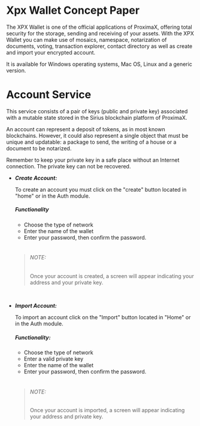 # Xpx Wallet Concept Paper
The XPX Wallet is one of the official applications of ProximaX, offering total security for the storage, sending and receiving of your assets. With the XPX Wallet you can make use of mosaics, namespace, notarization of documents, voting, transaction explorer, contact directory as well as create and import your encrypted account.

It is available for Windows operating systems, Mac OS, Linux and a generic version.

# Account Service
This service consists of a pair of keys (public and private key) associated with a mutable state stored in the Sirius blockchain platform of ProximaX.

An account can represent a deposit of tokens, as in most known blockchains. However, it could also represent a single object that must be unique and updatable: a package to send, the writing of a house or a document to be notarized.

Remember to keep your private key in a safe place without an Internet connection. The private key can not be recovered.

- ***Create Account:***

	To create an account you must click on the "create" button located in "home" or in the Auth module.
	<h5>Functionality</h5>
	
	 - Choose the type of network
	 - Enter the name of the wallet
	 - Enter your password, then confirm the password.
   <br>

	> <h6>NOTE:</h6>  Once your account is created, a screen will appear indicating your address and your private key.
  
  <br>
- ***Import Account:***

  To import an account click on the "Import" button located in "Home" or in the Auth module.
	<h5>Functionality:</h5>  
  
  - Choose the type of network
  - Enter a valid private key
  - Enter the name of the wallet
  - Enter your password, then confirm the password.
  <br>

  > <h6>NOTE:</h6>  Once your account is imported, a screen will appear indicating your address and private key.
